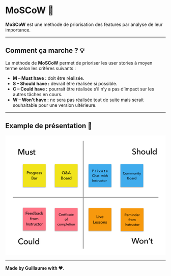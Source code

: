 # MoSCoW 🏰

**MoSCoW** est une méthode de priorisation des features par analyse de leur importance.

---

## Comment ça marche ? 💡

La méthode de **MoSCoW** permet de prioriser les user stories à moyen terme selon les critères suivants :

- **M – Must have :** doit être réalisée.
- **S – Should have :** devrait être réalisée si possible.
- **C – Could have :** pourrait être réalisée s’il n’y a pas d’impact sur les autres tâches en cours.
- **W – Won’t have :** ne sera pas réalisée tout de suite mais serait souhaitable pour une version ultérieure.

---

## Example de présentation 🏃‍

![moscow example](../assets/moscow.png)

---

**Made by Guillaume with ❤.**

